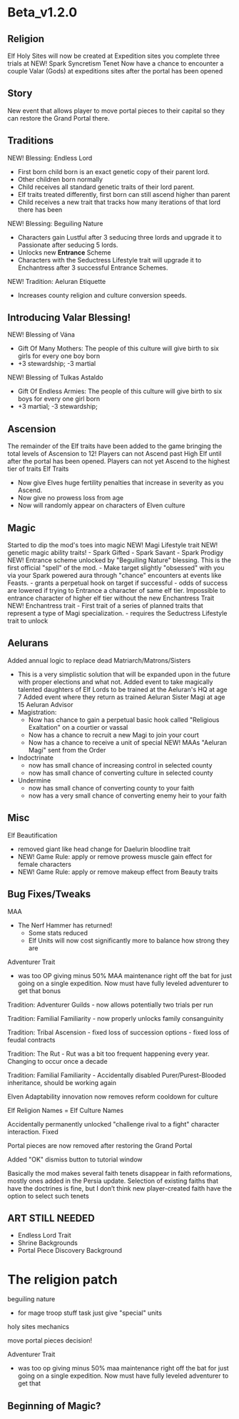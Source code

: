 # Beta_v1.2.0

## Religion

Elf Holy Sites will now be created at Expedition sites you complete three trials at
NEW! Spark Syncretism Tenet
Now have a chance to encounter a couple Valar (Gods) at expeditions sites after the portal has been opened

## Story

New event that allows player to move portal pieces to their capital so they can restore the Grand Portal there.

## Traditions

NEW! Blessing: Endless Lord
- First born child born is an exact genetic copy of their parent lord.
- Other children born normally
- Child receives all standard genetic traits of their lord parent.
- Elf traits treated differently, first born can still ascend higher than parent
- Child receives a new trait that tracks how many iterations of that lord there has been

NEW! Blessing: Beguiling Nature
- Characters gain Lustful after 3 seducing three lords and upgrade it to Passionate after seducing 5 lords.
- Unlocks new **Entrance** Scheme
- Characters with the Seductress Lifestyle trait will upgrade it to Enchantress after 3 successful Entrance Schemes. 

NEW! Tradition: Aeluran Etiquette
- Increases county religion and culture conversion speeds.

## Introducing Valar Blessing!

NEW! Blessing of Vána
- Gift Of Many Mothers: The people of this culture will give birth to six girls for every one boy born
- +3 stewardship; -3 martial

NEW! Blessing of Tulkas Astaldo
- Gift Of Endless Armies: The people of this culture will give birth to six boys for every one girl born
- +3 martial; -3 stewardship;

## Ascension

The remainder of the Elf traits have been added to the game bringing the total levels of Ascension to 12!
Players can not Ascend past High Elf until after the portal has been opened.
Players can not yet Ascend to the highest tier of traits
Elf Traits
- Now give Elves huge fertility penalties that increase in severity as you Ascend.
- Now give no prowess loss from age
- Now will randomly appear on characters of Elven culture

## Magic

Started to dip the mod's toes into magic
NEW! Magi Lifestyle trait
NEW! genetic magic ability traits!
    - Spark Gifted
    - Spark Savant
    - Spark Prodigy
NEW! Entrance scheme unlocked by "Beguiling Nature" blessing. This is the first official "spell" of the mod.
    - Make target slightly "obsessed" with you via your Spark powered aura through "chance" encounters at events like Feasts.
    - grants a perpetual hook on target if successful
    - odds of success are lowered if trying to Entrance a character of same elf tier. Impossible to entrance character of higher elf tier without the new Enchantress Trait
NEW! Enchantress trait
    - First trait of a series of planned traits that represent a type of Magi specialization.
    - requires the Seductress Lifestyle trait to unlock

## Aelurans

Added annual logic to replace dead Matriarch/Matrons/Sisters
- This is a very simplistic solution that will be expanded upon in the future with proper elections and what not.
Added event to take magically talented daughters of Elf Lords to be trained at the Aeluran's HQ at age 7
Added event where they return as trained Aeluran Sister Magi at age 15
Aeluran Advisor
- Magistration:
    - Now has chance to gain a perpetual basic hook called "Religious Exaltation" on a courtier or vassal
    - Now has a chance to recruit a new Magi to join your court
    - Now has a chance to receive a unit of special NEW! MAAs "Aeluran Magi" sent from the Order
- Indoctrinate
    - now has small chance of increasing control in selected county
    - now has small chance of converting culture in selected county
- Undermine
    - now has small chance of converting county to your faith
    - now has a very small chance of converting enemy heir to your faith

## Misc

Elf Beautification
- removed giant like head change for Daelurin bloodline trait
- NEW! Game Rule: apply or remove prowess muscle gain effect for female characters
- NEW! Game Rule: apply or remove makeup effect from Beauty traits

## Bug Fixes/Tweaks

MAA
- The Nerf Hammer has returned!
    - Some stats reduced
    - Elf Units will now cost significantly more to balance how strong they are

Adventurer Trait
- was too OP giving minus 50% MAA maintenance right off the bat for just going on a single expedition. Now must have fully leveled adventurer to get that bonus

Tradition: Adventurer Guilds
    - now allows potentially two trials per run

Tradition: Familial Familiarity
    - now properly unlocks family consanguinity

Tradition: Tribal Ascension
    - fixed loss of succession options
    - fixed loss of feudal contracts

Tradition: The Rut
    - Rut was a bit too frequent happening every year. Changing to occur once a decade

Tradition: Familial Familiarity
    - Accidentally disabled Purer/Purest-Blooded inheritance, should be working again

Elven Adaptability innovation now removes reform cooldown for culture

Elf Religion Names = Elf Culture Names

Accidentally permanently unlocked "challenge rival to a fight" character interaction. Fixed

Portal pieces are now removed after restoring the Grand Portal

Added "OK" dismiss button to tutorial window

Basically the mod makes several faith tenets disappear in faith reformations, mostly ones added in the Persia update. Selection of existing faiths that have the doctrines is fine, but I don’t think new player-created faith have the option to select such tenets

## ART STILL NEEDED ##

- Endless Lord Trait
- Shrine Backgrounds
- Portal Piece Discovery Background

# The religion patch

<!-- REVIEW AVAILABLE IN RULER DESIGNER FOR TRAITS -->

<!-- As much as attraction bonuses make sense for elves, don't they all become irrelevant by like age 45 unless the character is immortal with an immortal age set to less than the age cutoff? Similar to how NPC rulers will reject marriages due to 'low fertility' based solely on age rather than the 'years of fertility' parameter right? I think it's all hard coded. 

You can however have traits set the immortal age to keep a character attractive to NPCs -> perhaps default elf traits should set the character as immortal with an attractive age. A yearly check based on type of elf/expected lifespan could then replace the immortal elf trait with an 'old elf'  that turns off immortality and makes elf no longer attractive as far as NPCs are concerned and appear older or something. -->


<!-- Traditions
- Aeluran etiquette
    - increase county religion and culture conversion
    - make it a "secret" tradition that only shows up in menu after unlocking
        - make sure the player knows its a secret tradition when getting it

Blessings
tradition_endless_lord
<!-- - first born child is an exact genetic clone of you -->
<!-- - if your a male ruler guaranteed son -->
<!-- - if female guaranteed daughter -->
<!-- - try to add a special on_birth name event where it presumes you want to use same name and add Is -->
<!-- - trait icon is reincarnation baby colored different with elf ears -->
<!-- - trait tracks how many iteration this child is -->

beguiling nature
<!-- lustful => passionate -->
<!-- - at 5 successful seduce against other lords schemes -->
<!-- entrance lesser soul scheme -->
<!-- - this is a spell and grants magi experience -->
<!-- -- dont need to be magi but success chance is far greater -->
<!-- renown for successful seduce/romances -->
<!-- unlocks enchantress trait
    - seductress upgrade requires 3 successful entrance schemes-->
<!-- - can entrance scheme souls of equal or below and it succeeds more. -->

<!-- Good Looking Elves -->
<!-- - remove beauty change -->
<!-- - remove head change for Daelurin -->
<!-- - remove physical prowess change fro females -->

<!-- Aeluran Advisor -->
<!-- - Tasks -->
- for mage troop stuff task just give "special" units

<!-- Send daughter/daughter is taken to the school event -->

holy sites mechanics
<!-- - add description to barony description when choosing site location -->

move portal pieces decision!
    <!-- - still needs event styling, portal pieces on carts art, maybe for decision window too -->
    <!-- - maybe generate new portal art 7:4 -->
    <!-- add line about you having to pay for a new temple to be built there as a bribe to the aeluran matriarch -->
        <!-- - add her to the event -->

<!-- 
tutorial screen gets an ok dismiss button

elf among the culture people

No prowess loss from age add to elf traits
-->

<!-- can I reccommend merging the "reserved names" of the religion and the "cultural names" of the Elf culture, otherwise the only names avaliable to someone who doesnt take the culture are legolas/legalass -->

<!-- portal piece discovery event polished up -->
<!-- - pieces also removed on portal restoration -->

Adventurer Trait 
- was too op giving minus 50% maa maintenance right off the bat for just going on a single expedition. Now must have fully leveled adventurer to get that

<!-- aeluran role management
    - replace matriarch/matrons/etc -->
<!-- 
    Uhm, is there any plan to include a Spark syncretism trait for the religion? I've spoken up before but that was in the steam comments. I just feel like some faiths like Vidalism could get along well... -->

<!-- My only request in that regard is that you make socotra an exploration and potential holy site please 🙏 -->

<!-- adventurer guilds now allows two trials per run. -->

<!-- tribal ascended: "Also, Ascended Tribal seems to be problematic right now, since I can't change my succession(the option disappeared) and we lose all the feudal contracts." -->

<!-- challenge rival to a fight option is perm unlocked... -->

<!-- uh i think i might have found and issue with the "elven adaptability" there is a cooldown between each reform, i think somewhere between 20-60 years. that puts a significant limit on how many traditions you can assimilate into your culture.
is there a way of lowering that cooldown? -->

<!-- The elves that spawn at the start marry themselves to humans and degrade the odds of passing on their bloodline. -->

<!-- cut fertility!!!: "Would be nice even as a small QoL for the next update" -->

<!-- twin dieties -->
<!-- Blessings -->
<!-- - add a 1 of 7 stat boost modifier to characters -->

<!-- aeluran pick gender -->

<!-- cant take last tradition choice bug -->

<!-- It pertains to the "Familial Familiarity" blessing. I acquired this but am still not able to intermarry. I am Orthodox but I believed it would take precedence. Is it possible to override faith restrictions with the blessings? -->

<!-- third deity, queen of the seas
- naval speed
- travel safety
- ports give double the gold because of better fishing -->

<!-- rut moved to every 3 years -->
<!-- is it being applied to everyone it should? -->

## Beginning of Magic?

<!-- magi and empowered trait polished.
three gifted level genetic traits

everything just gives prowess for now -->

<!-- Aratar: https://lotr.fandom.com/wiki/Aratar
Valar: https://lotr.fandom.com/wiki/Valar
Maiar: https://lotr.fandom.com/wiki/Maiar -->

<!-- 
BTW dunno if you've already made this edit yet, but the cleanest overwrite for that one tradition to properly allow consanguinous marriage despite faith restrictions is to modify relation_with_character_is_incestuous_in_faith_trigger to add an exception for the tradition -->


<!-- # IMPORTANT put on_actions in the best performant quarterly/yearly/etc -->


<!-- Awesome mod mate, but I want to report a common bug that I encounter maybe its just me. When I change to elf culture, I was never able to get kids with genius trait (Both parents had genius trait) until I got the reform culture "Noble Husbandry". I was wondering if you could take a look at that, or maybe make an option to have the 'radiant, savants, titans' traits removed through a game rule option. -->

<!-- It seems like if you don't have the Noble husbandry tradition and two people with top traits have children the trait can still reinforce, however it leads to losing the trait altogether. In my case I've had two geniuses have children and they end up without any intellect trait altogether (checked for bastardry as well).
Eastpointed — 01/09/2024 10:41 AM
I hadnt thought that a possibility..  thought the game would handle that.... sigh may have to revert back to my manual inheritance script
Eastpointed — 01/09/2024 10:52 AM
what I could do is allow people whos parent had genius to get the tier 4 trait, then immediately on birth (or rather right before it) swap out tier 4 for tier 3 if they dont meet the culture requirements -->